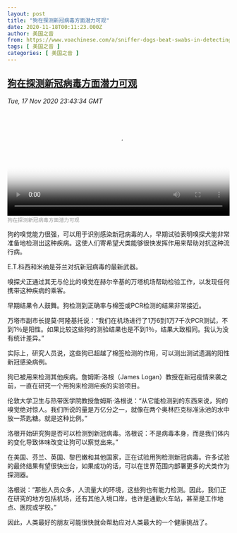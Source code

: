 ```yaml
---
layout: post
title: "狗在探测新冠病毒方面潜力可观"
date: 2020-11-18T00:11:23.000Z
author: 美国之音
from: https://www.voachinese.com/a/sniffer-dogs-beat-swabs-in-detecting-coronavirus-20201117/5666522.html
tags: [ 美国之音 ]
categories: [ 美国之音 ]
---
```

<!--1605658283000-->
[狗在探测新冠病毒方面潜力可观](https://www.voachinese.com/a/sniffer-dogs-beat-swabs-in-detecting-coronavirus-20201117/5666522.html)
------

<div>
<div><i>Tue, 17 Nov 2020 23:43:34 GMT</i></div><video poster="https://images.weserv.nl?url=gdb.voanews.com/9f9a3f7e-3bfc-473b-b2ae-2981fe950a94_tv_r1_s_w900.jpg" src="https://av.voanews.com/Videoroot/Pangeavideo/2020/11/9/9f/9f9a3f7e-3bfc-473b-b2ae-2981fe950a94_240p.mp4" style="width:100%" controls></video><div><small style="color: #999;">狗在探测新冠病毒方面潜力可观</small></div><p>狗的嗅觉能力很强，可以用于识别感染新冠病毒的人，早期试验表明嗅探犬能非常准备地检测出这种疾病。这使人们寄希望犬类能够很快发挥作用来帮助对抗这种流行病。</p><p>E.T.科西和米纳是芬兰对抗新冠病毒的最新武器。</p><p>嗅探犬正通过其无与伦比的嗅觉在赫尔辛基的万塔机场帮助检验工作，以发现任何携带这种疾病的乘客。</p><p>早期结果令人鼓舞。狗检测到正确率与棉签或PCR检测的结果非常接近。</p><p>万塔市副市长提莫·阿隆基托说：“我们在机场进行了1万6到1万7千次PCR测试，不到1％是阳性。如果比较这些狗的测验结果也是不到1％，结果大致相同。我认为没有统计差异。”</p><p>实际上，研究人员说，这些狗已超越了棉签检测的作用，可以测出测试遗漏的阳性新冠感染病例。</p><p>狗已被用来检测其他疾病。詹姆斯·洛根（James Logan）教授在新冠疫情来袭之前，一直在研究一个用狗来检测疟疾的实验项目。</p><p>伦敦大学卫生与热带医学院教授詹姆斯·洛根说：“从它能检测到的东西来说，狗的嗅觉绝对惊人。我们所说的量是万亿分之一，就像在两个奥林匹克标准泳池的水中放一茶匙糖。就是这种比例。”</p><p>洛根开始研究狗是否可以检测到新冠病毒。洛根说：不是病毒本身，而是我们体内的变化导致体味改变让狗可以察觉出来。”</p><p>在美国、芬兰、英国、黎巴嫩和其他国家，正在试验用狗检测新冠病毒。许多试验的最终结果有望很快出台，如果成功的话，可以在世界范围内部署更多的犬类作为探测器。</p><p>洛根说：“那些人员众多，人流量大的环境，这些狗也有能力检测。因此，我们正在研究的地方包括机场，还有其他入境口岸，也许是通勤火车站，甚至是工作地点、医院或学校。”</p><p>因此，人类最好的朋友可能很快就会帮助应对人类最大的一个健康挑战了。</p>
</div>
